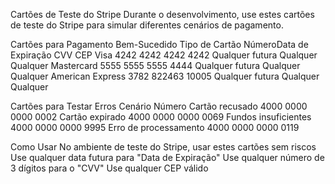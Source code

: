 Cartões de Teste do Stripe
Durante o desenvolvimento, use estes cartões de teste do Stripe para simular diferentes cenários de pagamento.

Cartões para Pagamento Bem-Sucedido
Tipo de Cartão NúmeroData de Expiração CVV CEP
Visa 4242 4242 4242 4242 Qualquer futura Qualquer Qualquer
Mastercard 5555 5555 5555 4444 Qualquer futura Qualquer Qualquer
American Express 3782 822463 10005 Qualquer futura Qualquer Qualquer

Cartões para Testar Erros
Cenário Número Cartão 
recusado 4000 0000 0000 0002
Cartão expirado 4000 0000 0000 0069
Fundos insuficientes 4000 0000 0000 9995
Erro de processamento 4000 0000 0000 0119

Como Usar 
No ambiente de teste do Stripe, usar estes cartões sem riscos
Use qualquer data futura para "Data de Expiração"
Use qualquer número de 3 dígitos para o "CVV"
Use qualquer CEP válido
